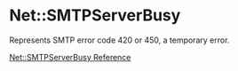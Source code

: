 # Net::SMTPServerBusy

Represents SMTP error code 420 or 450, a temporary error.

[Net::SMTPServerBusy Reference](https://ruby-doc.org/stdlib-2.5.0/libdoc/net/smtp/rdoc/Net::SMTPServerBusy.html)
